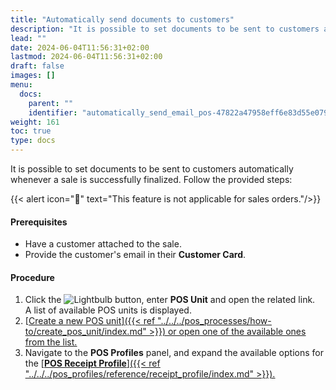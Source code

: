 ```yaml
---
title: "Automatically send documents to customers"
description: "It is possible to set documents to be sent to customers automatically when a sale is successfully finalized."
lead: ""
date: 2024-06-04T11:56:31+02:00
lastmod: 2024-06-04T11:56:31+02:00
draft: false
images: []
menu:
  docs:
    parent: ""
    identifier: "automatically_send_email_pos-47822a47958eff6e83d55e079dfb27b4"
weight: 161
toc: true
type: docs
---
```


It is possible to set documents to be sent to customers automatically whenever a sale is successfully finalized. Follow the provided steps:

{{< alert icon="📝" text="This feature is not applicable for sales orders."/>}}

#### Prerequisites

- Have a customer attached to the sale.
- Provide the customer's email in their **Customer Card**.

#### Procedure

1. Click the ![Lightbulb](Lightbulb_icon.PNG) button, enter **POS Unit** and open the related link.      
   A list of available POS units is displayed.
2. [<ins>Create a new POS unit<ins>]({{< ref "../../../pos_processes/how-to/create_pos_unit/index.md" >}}) or open one of the available ones from the list.
3. Navigate to the **POS Profiles** panel, and expand the available options for the [<ins>**POS Receipt Profile**<ins>]({{< ref "../../../pos_profiles/reference/receipt_profile/index.md" >}}).